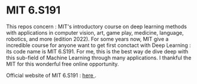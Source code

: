 # MIT 6.S191

This repos concern : MIT's introductory course on deep learning methods with applications in computer vision, art, game play, medicine, language, robotics, and more (edition 2022). For some years now, MIT give a incredible course for anyone want to get first conctact with Deep Learning : its code name is MIT 6.S191. For me, this is the best way de dive deep with this sub-field of Machine Learning through many applications. I thankful the MIT for this wonderful free online opportunity.

Official website of MIT 6.S191 : <a href = "http://introtodeeplearning.com"> here </a>.
